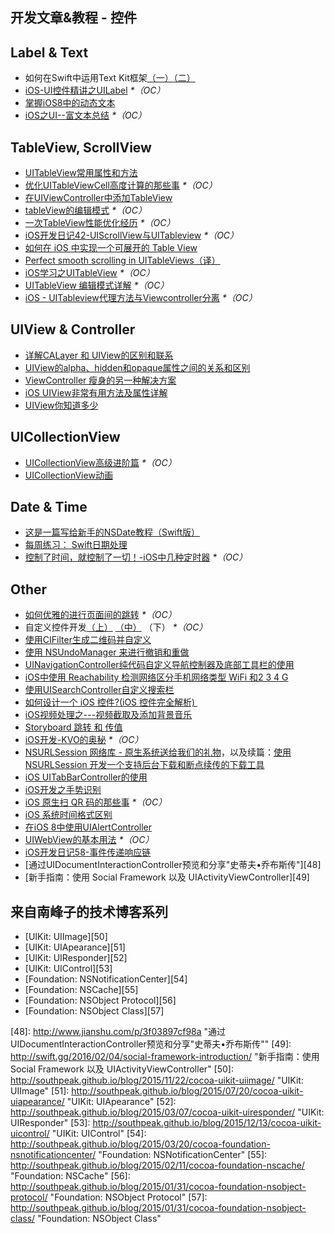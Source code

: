 ## 开发文章&教程 - 控件

## Label & Text
- 如何在Swift中运用Text Kit框架[（一）][1][（二）][2]
- [iOS-UI控件精讲之UILabel][3] _\*（OC）_
- [掌握iOS8中的动态文本][4]
- [iOS之UI--富文本总结][5] _\*（OC）_

## TableView, ScrollView
- [UITableView常用属性和方法][6]
- [优化UITableViewCell高度计算的那些事][7] _\*（OC）_
- [在UIViewController中添加TableView][8]
- [tableView的编辑模式][9] _\*（OC）_
- [一次TableView性能优化经历][10] _\*（OC）_
- [iOS开发日记42-UIScrollView与UITableview][11] _\*（OC）_
- [如何在 iOS 中实现一个可展开的 Table View][12]
- [Perfect smooth scrolling in UITableViews（译）][13]
- [iOS学习之UITableView][14] _\*（OC）_
- [UITableView 编辑模式详解][15] _\*（OC）_
- [iOS - UITableview代理方法与Viewcontroller分离][16] _\*（OC）_

## UIView & Controller
- [详解CALayer 和 UIView的区别和联系][17]
- [UIView的alpha、hidden和opaque属性之间的关系和区别][18]
- [ViewController 瘦身的另一种解决方案][19]
- [iOS UIView非常有用方法及属性详解][20]
- [UIView你知道多少][21]

## UICollectionView
- [UICollectionView高级进阶篇][22] _\*（OC）_
- [UICollectionView动画][23]

## Date & Time
- [这是一篇写给新手的NSDate教程（Swift版）][24]
- [每周练习： Swift日期处理][25]
- [控制了时间，就控制了一切！-iOS中几种定时器][26] _\*（OC）_

## Other
- [如何优雅的进行页面间的跳转][27] _\*（OC）_
- 自定义控件开发[（上）][28] [（中）][29] （下） _\*（OC）_
- [使用CIFilter生成二维码并自定义][30]　
- [使用 NSUndoManager 来进行撤销和重做][31]
- [UINavigationController纯代码自定义导航控制器及底部工具栏的使用][32]
- [iOS中使用 Reachability 检测网络区分手机网络类型 WiFi 和2 3 4 G][33]
- [使用UISearchController自定义搜索栏][34]
- [如何设计一个 iOS 控件?(iOS 控件完全解析) ][35]
- [iOS视频处理之---视频截取及添加背景音乐][36]
- [Storyboard 跳转 和 传值][37]
- [iOS开发-KVO的奥秘][38] _\*（OC）_
- [NSURLSession 网络库 - 原生系统送给我们的礼物][39]，以及续篇：[使用 NSURLSession 开发一个支持后台下载和断点续传的下载工具][40]
- [iOS UITabBarController的使用][41]
- [iOS开发之手势识别][42]
- [iOS 原生扫 QR 码的那些事][43] _\*（OC）_
- [iOS 系统时间格式区别][44]
- [在iOS 8中使用UIAlertController][45]
- [UIWebView的基本用法][46] _\*（OC）_
- [iOS开发日记58-事件传递响应链][47]
- [通过UIDocumentInteractionController预览和分享"史蒂夫•乔布斯传"][48]
- [新手指南：使用 Social Framework 以及 UIActivityViewController][49]

## 来自南峰子的技术博客系列
- [UIKit: UIImage][50]
- [UIKit: UIApearance][51]
- [UIKit: UIResponder][52]
- [UIKit: UIControl][53]
- [Foundation: NSNotificationCenter][54]
- [Foundation: NSCache][55]
- [Foundation: NSObject Protocol][56]
- [Foundation: NSObject Class][57]

[1]:	http://www.devtalking.com/articles/text-kit-tutorial-in-swift-1/
[2]:	http://www.devtalking.com/articles/text-kit-tutorial-in-swift-2/
[3]:	http://www.cnblogs.com/iyou/p/4936606.html "iOS-UI控件精讲之UILabel"
[4]:	http://www.devtf.cn/?p=1199 "掌握iOS8中的动态文本"
[5]:	http://www.cnblogs.com/goodboy-heyang/p/5143135.html "iOS之UI--富文本总结"
[6]:	http://beauty-soft.net/blog/ceiba/Ios/20140102/680.html
[7]:	http://blog.sunnyxx.com/2015/05/17/cell-height-calculation/
[8]:	http://conanwhf.gitcafe.io/2015/09/12/AddTableViewInUIViewController/
[9]:	http://www.cnblogs.com/1079062429lm/p/4820605.html
[10]:	http://yyny.me/ios/%E4%B8%80%E6%AC%A1TableView%E6%80%A7%E8%83%BD%E4%BC%98%E5%8C%96%E7%BB%8F%E5%8E%86/
[11]:	http://www.cnblogs.com/Twisted-Fate/p/4933135.html "iOS开发日记42-UIScrollView与UITableview"
[12]:	http://swift.gg/2015/12/03/expandable-table-view/ "如何在 iOS 中实现一个可展开的 Table View"
[13]:	http://southpeak.github.io/blog/2015/12/20/perfect-smooth-scrolling-in-uitableviews/ "Perfect smooth scrolling in UITableViews"
[14]:	http://www.cnblogs.com/zhenzhen123/p/5071743.html "iOS学习之UITableView"
[15]:	http://segmentfault.com/a/1190000004192662 "UITableView 编辑模式详解"
[16]:	http://www.jianshu.com/p/1ef24db79b48 "iOS - UITableview代理方法与Viewcontroller分离"
[17]:	http://www.jianshu.com/p/079e5cf0f014
[18]:	http://blog.csdn.net/martin_liang/article/details/40739845 "UIView的alpha、hidden和opaque属性之间的关系和区别"
[19]:	http://www.cocoachina.com/ios/20151116/14010.html
[20]:	http://blog.csdn.net/kingsley_cxz/article/details/9323327 "iOS UIView非常有用方法及属性详解"
[21]:	http://www.cnblogs.com/likwo/archive/2011/06/18/2084192.html "UIView你知道多少"
[22]:	http://www.olinone.com/?p=280
[23]:	http://www.liuchungui.com/blog/2015/11/24/uicollectionviewdong-hua/ "UICollectionView动画"
[24]:	http://www.cocoachina.com/swift/20151126/14430.html "这是一篇写给新手的NSDate教程（Swift版）"
[25]:	https://github.com/icepy/_posts/issues/9 "每周练习： Swift日期处理"
[26]:	http://www.jianshu.com/p/21d351116587?sukey=fc78a68049a14bb2ca76044920265548313e975e28c8fd2be59c5e2cadecfddefd0bb6dab6853db6a6f72a8f3bee76a6
[27]:	http://gaonan.me/2015/07/23/%E5%A6%82%E4%BD%95%E4%BC%98%E9%9B%85%E7%9A%84%E8%BF%9B%E8%A1%8C%E9%A1%B5%E9%9D%A2%E9%97%B4%E7%9A%84%E8%B7%B3%E8%BD%AC/
[28]:	http://www.cnblogs.com/maomishen/p/4924726.html
[29]:	http://www.cnblogs.com/maomishen/p/4934742.html
[30]:	http://blog.yourtion.com/custom-cifilter-qrcode-generator.html
[31]:	http://swift.gg/2015/11/10/ios-undo-and-redo-with-nsundomanager/ "使用 NSUndoManager 来进行撤销和重做"
[32]:	http://www.cnblogs.com/brance/p/4964769.html "swift-UINavigationController纯代码自定义导航控制器及底部工具栏的使用"
[33]:	http://www.cnblogs.com/jgCho/p/4959657.html "iOS中使用 Reachability 检测网络区分手机网络类型 WiFi 和2 3 4 G"
[34]:	http://swift.gg/2015/09/11/custom_search_bar_tutorial/ "使用UISearchController自定义搜索栏"
[35]:	http://blog.csdn.net/zhangao0086/article/details/45622875
[36]:	http://www.jianshu.com/p/aefacc2cf039 "iOS视频处理之---视频截取及添加背景音乐"
[37]:	http://www.cnblogs.com/pinecoder/p/5039777.html "Storyboard 跳转 和 传值"
[38]:	http://www.jianshu.com/p/742b4b248da9 "iOS开发-KVO的奥秘"
[39]:	http://swiftcafe.io/2015/12/20/nsurlsession/ "NSURLSession 网络库 - 原生系统送给我们的礼物"
[40]:	http://swiftcafe.io/2015/12/23/nsurlsession-app/ "使用 NSURLSession 开发一个支持后台下载和断点续传的下载工具"
[41]:	http://www.cnblogs.com/jukaiit/p/5066468.html "iOS UITabBarController的使用"
[42]:	http://ios.jobbole.com/83338/
[43]:	http://c0ming.me/qr-code-scan/
[44]:	http://www.cnblogs.com/simple-life-no1/p/4192311.html "iOS 系统时间格式区别"
[45]:	http://www.cnblogs.com/jgCho/p/5085016.html "在iOS 8中使用UIAlertController"
[46]:	http://www.cnblogs.com/MasterPeng/p/5009523.html "UIWebView的基本用法"
[47]:	http://www.cnblogs.com/Twisted-Fate/p/5088314.html "iOS开发日记58-事件传递响应链"
[48]:	http://www.jianshu.com/p/3f03897cf98a "通过UIDocumentInteractionController预览和分享"史蒂夫•乔布斯传""
[49]:	http://swift.gg/2016/02/04/social-framework-introduction/ "新手指南：使用 Social Framework 以及 UIActivityViewController"
[50]:	http://southpeak.github.io/blog/2015/11/22/cocoa-uikit-uiimage/ "UIKit: UIImage"
[51]:	http://southpeak.github.io/blog/2015/07/20/cocoa-uikit-uiapearance/ "UIKit: UIApearance"
[52]:	http://southpeak.github.io/blog/2015/03/07/cocoa-uikit-uiresponder/ "UIKit: UIResponder"
[53]:	http://southpeak.github.io/blog/2015/12/13/cocoa-uikit-uicontrol/ "UIKit: UIControl"
[54]:	http://southpeak.github.io/blog/2015/03/20/cocoa-foundation-nsnotificationcenter/ "Foundation: NSNotificationCenter"
[55]:	http://southpeak.github.io/blog/2015/02/11/cocoa-foundation-nscache/ "Foundation: NSCache"
[56]:	http://southpeak.github.io/blog/2015/01/31/cocoa-foundation-nsobject-protocol/ "Foundation: NSObject Protocol"
[57]:	http://southpeak.github.io/blog/2015/01/31/cocoa-foundation-nsobject-class/ "Foundation: NSObject Class"